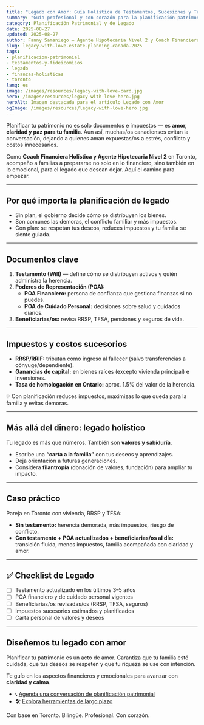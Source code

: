 ```yaml
---
title: "Legado con Amor: Guía Holística de Testamentos, Sucesiones y Transmisión de Patrimonio (Canadá 2025)"
summary: "Guía profesional y con corazón para la planificación patrimonial en Canadá — testamentos, poderes, impuestos y un legado que refleje tus valores tanto como tu riqueza."
category: Planificación Patrimonial y de Legado
date: 2025-08-27
updated: 2025-08-27
author: Fanny Samaniego — Agente Hipotecaria Nivel 2 y Coach Financiera Holística
slug: legacy-with-love-estate-planning-canada-2025
tags:
- planificacion-patrimonial
- testamentos-y-fideicomisos
- legado
- finanzas-holisticas
- toronto
lang: es
image: /images/resources/legacy-with-love-card.jpg
hero: /images/resources/legacy-with-love-hero.jpg
heroAlt: Imagen destacada para el artículo Legado con Amor
ogImage: /images/resources/legacy-with-love-hero.jpg
---
```

Planificar tu patrimonio no es solo documentos e impuestos — es **amor, claridad y paz para tu familia**. Aun así, muchas/os canadienses evitan la conversación, dejando a quienes aman expuestas/os a estrés, conflicto y costos innecesarios.

Como **Coach Financiera Holística y Agente Hipotecaria Nivel 2** en Toronto, acompaño a familias a prepararse no solo en lo financiero, sino también en lo emocional, para el legado que desean dejar. Aquí el camino para empezar.

---

## Por qué importa la planificación de legado

- Sin plan, el gobierno decide cómo se distribuyen los bienes.  
- Son comunes las demoras, el conflicto familiar y más impuestos.  
- Con plan: se respetan tus deseos, reduces impuestos y tu familia se siente guiada.

---

## Documentos clave

1. **Testamento (Will)** — define cómo se distribuyen activos y quién administra la herencia.  
2. **Poderes de Representación (POA):**  
   - **POA Financiero:** persona de confianza que gestiona finanzas si no puedes.  
   - **POA de Cuidado Personal:** decisiones sobre salud y cuidados diarios.  
3. **Beneficiarias/os:** revisa RRSP, TFSA, pensiones y seguros de vida.

---

## Impuestos y costos sucesorios

- **RRSP/RRIF:** tributan como ingreso al fallecer (salvo transferencias a cónyuge/dependiente).  
- **Ganancias de capital:** en bienes raíces (excepto vivienda principal) e inversiones.  
- **Tasa de homologación en Ontario:** aprox. 1.5% del valor de la herencia.

💡 Con planificación reduces impuestos, maximizas lo que queda para la familia y evitas demoras.

---

## Más allá del dinero: legado holístico

Tu legado es más que números. También son **valores y sabiduría**.

- Escribe una **“carta a la familia”** con tus deseos y aprendizajes.  
- Deja orientación a futuras generaciones.  
- Considera **filantropía** (donación de valores, fundación) para ampliar tu impacto.

---

## Caso práctico

Pareja en Toronto con vivienda, RRSP y TFSA:  
- **Sin testamento:** herencia demorada, más impuestos, riesgo de conflicto.  
- **Con testamento + POA actualizados + beneficiarias/os al día:** transición fluida, menos impuestos, familia acompañada con claridad y amor.

---

## ✅ Checklist de Legado

- [ ] Testamento actualizado en los últimos 3–5 años  
- [ ] POA financiero y de cuidado personal vigentes  
- [ ] Beneficiarias/os revisadas/os (RRSP, TFSA, seguros)  
- [ ] Impuestos sucesorios estimados y planificados  
- [ ] Carta personal de valores y deseos

---

## Diseñemos tu legado con amor

Planificar tu patrimonio es un acto de amor. Garantiza que tu familia esté cuidada, que tus deseos se respeten y que tu riqueza se use con intención.

Te guío en los aspectos financieros y emocionales para avanzar con **claridad y calma**.

- 📞 [Agenda una conversación de planificación patrimonial](/es/contacto)  
- 🛠 [Explora herramientas de largo plazo](/es/herramientas)

Con base en Toronto. Bilingüe. Profesional. Con corazón.
